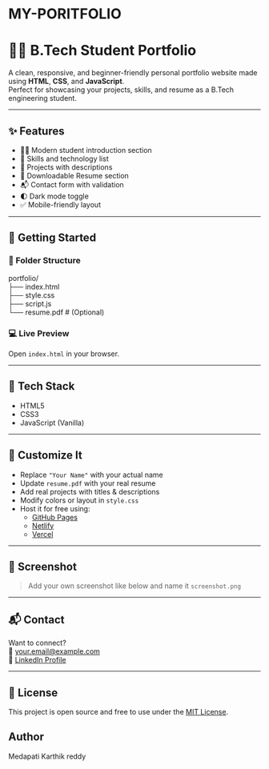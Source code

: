 # MY-PORITFOLIO
# 👨‍💻 B.Tech Student Portfolio

A clean, responsive, and beginner-friendly personal portfolio website made using **HTML**, **CSS**, and **JavaScript**.  
Perfect for showcasing your projects, skills, and resume as a B.Tech engineering student.

---

## ✨ Features

- 🧑‍🎓 Modern student introduction section
- 🧠 Skills and technology list
- 📁 Projects with descriptions
- 📄 Downloadable Resume section
- 📬 Contact form with validation
- 🌓 Dark mode toggle
- ✅ Mobile-friendly layout

---

## 🚀 Getting Started

### 📂 Folder Structure
portfolio/
<br>
├── index.html
<br>
├── style.css
<br>
├── script.js
<br>
└── resume.pdf # (Optional)



### 💻 Live Preview

Open `index.html` in your browser.

---

## 🔧 Tech Stack

- HTML5
- CSS3
- JavaScript (Vanilla)

---

## 📝 Customize It

- Replace `"Your Name"` with your actual name
- Update `resume.pdf` with your real resume
- Add real projects with titles & descriptions
- Modify colors or layout in `style.css`
- Host it for free using:
  - [GitHub Pages](https://pages.github.com/)
  - [Netlify](https://netlify.com/)
  - [Vercel](https://vercel.com/)

---

## 📸 Screenshot

> Add your own screenshot like below and name it `screenshot.png` 
---

## 📬 Contact

Want to connect?  
📧 your.email@example.com  
🔗 [LinkedIn Profile](https://linkedin.com/in/yourusername)

---

## 📄 License

This project is open source and free to use under the [MIT License](LICENSE).

## Author
Medapati Karthik reddy
